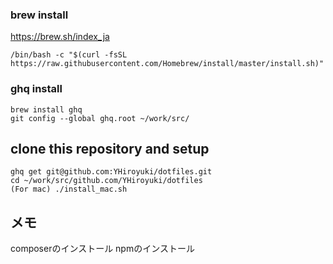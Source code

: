 ### brew install 

https://brew.sh/index_ja

```
/bin/bash -c "$(curl -fsSL https://raw.githubusercontent.com/Homebrew/install/master/install.sh)"
```
### ghq install

```
brew install ghq
git config --global ghq.root ~/work/src/
```

## clone this repository and setup

```
ghq get git@github.com:YHiroyuki/dotfiles.git
cd ~/work/src/github.com/YHiroyuki/dotfiles
(For mac) ./install_mac.sh
```

## メモ
composerのインストール
npmのインストール
